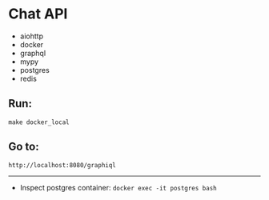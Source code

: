 # Chat API

  * aiohttp
  * docker
  * graphql
  * mypy
  * postgres
  * redis

## Run:
`make docker_local`

## Go to:
`http://localhost:8080/graphiql`

---
* Inspect postgres container:
`docker exec -it postgres bash`
